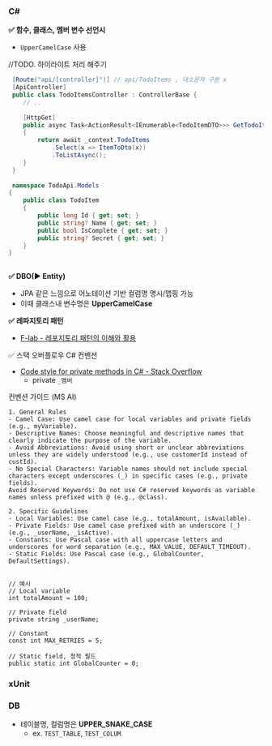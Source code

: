 

### C# 

**✅ 함수, 클래스, 멤버 변수 선언시**
- `UpperCamelCase` 사용

//TODO. 하이라이트 처리 해주기 
```c#
 [Route("api/[controller]")] // api/TodoItems , 대소문자 구분 x
 [ApiController]
 public class TodoItemsController : ControllerBase { 
	// .. 
	
	[HttpGet]
	public async Task<ActionResult<IEnumerable<TodoItemDTO>>> GetTodoItems()
	{
	    return await _context.TodoItems
	        .Select(x => ItemToDto(x))
	        .ToListAsync();
	}
 }
 
 namespace TodoApi.Models
{
    public class TodoItem
    {
        public long Id { get; set; }
        public string? Name { get; set; }
        public bool IsComplete { get; set; }
        public string? Secret { get; set; }
    }
}
 
```


**✅ DBO(▶️ Entity)**
- JPA 같은 느낌으로 어노테이션 기반 컬럼명 명시/맵핑 가능
- 이때 클래스내 변수명은 **UpperCamelCase**

**✅ 레파지토리 패턴**
- [F-lab - 레포지토리 패턴의 이해와 활용](https://f-lab.ai/en/insight/understanding-repository-pattern-20250305)

✅ 스택 오버플로우 C# 컨벤션
- [Code style for private methods in C# - Stack Overflow](https://stackoverflow.com/questions/2758684/code-style-for-private-methods-in-c-sharp#:~:text=All%20method%20names%20in%20C%23%20start%20with%20an,asking%20for%20a%20%C2%BBwhy%C2%AB%20is%20a%20little%20misplaced.)
	- private `_멤버`

컨벤션 가이드 (MS AI)

```text
1. General Rules
- Camel Case: Use camel case for local variables and private fields (e.g., myVariable).
- Descriptive Names: Choose meaningful and descriptive names that clearly indicate the purpose of the variable.
- Avoid Abbreviations: Avoid using short or unclear abbreviations unless they are widely understood (e.g., use customerId instead of custId).
- No Special Characters: Variable names should not include special characters except underscores (_) in specific cases (e.g., private fields).
Avoid Reserved Keywords: Do not use C# reserved keywords as variable names unless prefixed with @ (e.g., @class).

2. Specific Guidelines
- Local Variables: Use camel case (e.g., totalAmount, isAvailable).
- Private Fields: Use camel case prefixed with an underscore (_) (e.g., _userName, _isActive).
- Constants: Use Pascal case with all uppercase letters and underscores for word separation (e.g., MAX_VALUE, DEFAULT_TIMEOUT).
- Static Fields: Use Pascal case (e.g., GlobalCounter, DefaultSettings).


// 예시
// Local variable
int totalAmount = 100;

// Private field
private string _userName;

// Constant
const int MAX_RETRIES = 5;

// Static field, 정적 필드
public static int GlobalCounter = 0;
```
### xUnit 


### DB
- 테이블명, 컬럼명은 **UPPER_SNAKE_CASE** 
	- ex. `TEST_TABLE`, `TEST_COLUM`
